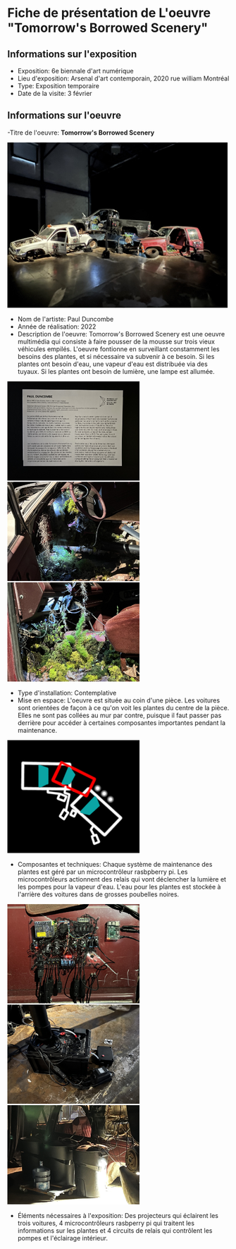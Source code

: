 # Fiche de présentation de L'oeuvre "Tomorrow's Borrowed Scenery"

## Informations sur l'exposition

- Exposition: 6e biennale d'art numérique
- Lieu d'exposition: Arsenal d'art contemporain, 2020 rue william Montréal
- Type: Exposition temporaire
- Date de la visite: 3 février

## Informations sur l'oeuvre

-Titre de l'oeuvre: **Tomorrow's Borrowed Scenery**

<img src="Medias/Oeuvre.jpg" style="width: 500px;"></img>

- Nom de l'artiste: Paul Duncombe
- Année de réalisation: 2022
- Description de l'oeuvre: Tomorrow's Borrowed Scenery est une oeuvre multimédia qui consiste à faire pousser de la mousse sur trois vieux véhicules empilés. L'oeuvre fontionne en surveillant constamment les besoins des plantes, et si nécessaire va subvenir à ce besoin. Si les plantes ont besoin d'eau, une vapeur d'eau est distribuée via des tuyaux. Si les plantes ont besoin de lumière, une lampe est allumée. 

<img src="Medias/Cartel.jpg" style="width: 300px;"></img> <img src="Medias/Plantes1.jpg" style="width: 300px;"></img> <img src="Medias/Plantes2.jpg" style="width: 300px;"></img>

- Type d'installation: Contemplative
- Mise en espace: L'oeuvre est située au coin d'une pièce. Les voitures sont orientées de façon à ce qu'on voit les plantes du centre de la pièce. Elles ne sont pas collées au mur par contre, puisque il faut passer pas derrière pour accéder à certaines composantes importantes pendant la maintenance.

<img src="Medias/Croquis.png" style="width: 300px;"></img>

- Composantes et techniques: Chaque système de maintenance des plantes est géré par un microcontrôleur rasbpberry pi. Les microcontrôleurs actionnent des relais qui vont déclencher la lumière et les pompes pour la vapeur d'eau. L'eau pour les plantes est stockée à l'arrière des voitures dans de grosses poubelles noires.

<img src="Medias/Circuit1.jpg" style="width: 300px;"></img> <img src="Medias/Circuit2.jpg" style="width: 300px;"></img> <img src="Medias/Arriere.jpg" style="width: 300px;"></img>

- Éléments nécessaires à l'exposition: Des projecteurs qui éclairent les trois voitures, 4 microcontrôleurs rasbperry pi qui traitent les informations sur les plantes et 4 circuits de relais qui contrôlent les pompes et l'éclairage intérieur.
